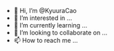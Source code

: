 - 👋 Hi, I’m @KyuuraCao
- 👀 I’m interested in ...
- 🌱 I’m currently learning ...
- 💞️ I’m looking to collaborate on ...
- 📫 How to reach me ...

<!---
KyuuraCao/KyuuraCao is a ✨ special ✨ repository because its `README.md` (this file) appears on your GitHub profile.
You can click the Preview link to take a look at your changes.
--->
